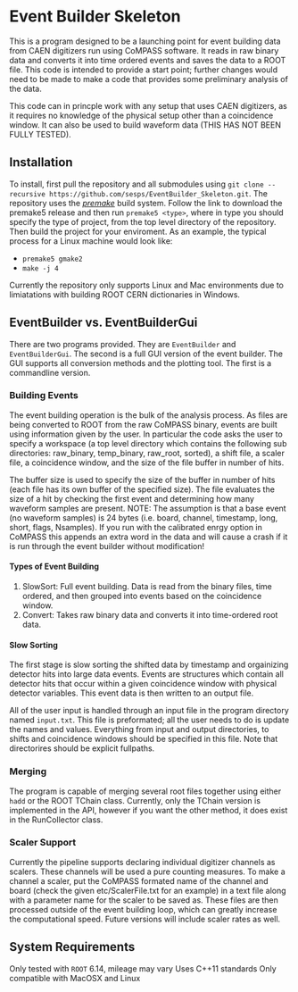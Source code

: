 # Event Builder Skeleton
This is a program designed to be a launching point for event building data from CAEN digitizers run using CoMPASS software. It reads in raw binary data and converts it into time ordered events and saves the data to a ROOT file. This code is intended to provide a start point; further changes would need to be made to make a code that provides some preliminary analysis of the data. 

This code can in princple work with any setup that uses CAEN digitizers, as it requires no knowledge of the physical setup other than a coincidence window. It can also be used to build waveform data (THIS HAS NOT BEEN FULLY TESTED).

## Installation
To install, first pull the repository and all submodules using `git clone --recursive https://github.com/sesps/EventBuilder_Skeleton.git`. The repository uses the [*premake*](https://premake.github.io/) build system. Follow the link to download the premake5 release and then run `premake5 <type>`, where in type you should specify the type of project, from the top level directory of the repository. Then build the project for your enviroment. As an example, the typical process for a Linux machine would look like:
- `premake5 gmake2`
- `make -j 4`

Currently the repository only supports Linux and Mac environments due to limiatations with building ROOT CERN dictionaries in Windows. 

## EventBuilder vs. EventBuilderGui
There are two programs provided. They are `EventBuilder` and `EventBuilderGui`. The second is a full GUI version of the event builder. The GUI supports all conversion methods and the plotting tool. The first is a commandline version.

### Building Events
The event building operation is the bulk of the analysis process. As files are being converted to ROOT from the raw CoMPASS binary, events are built using information given by the user. In particular the code asks the user to specify a workspace (a top level directory which contains the following sub directories: raw_binary, temp_binary, raw_root, sorted), a shift file, a scaler file, a coincidence window, and the size of the file buffer in number of hits.

The buffer size is used to specify the size of the buffer in number of hits (each file has its own buffer of the specified size). The file evaluates the size of a hit by checking the first event and determining how many waveform samples are present. NOTE: The assumption is that a base event (no waveform samples) is 24 bytes (i.e. board, channel, timestamp, long, short, flags, Nsamples). If you run with the calibrated enrgy option in CoMPASS this appends an extra word in the data and will cause a crash if it is run through the event builder without modification!

#### Types of Event Building
1. SlowSort: Full event building. Data is read from the binary files, time ordered, and then grouped into events based on the coincidence window.
2. Convert: Takes raw binary data and converts it into time-ordered root data.
 
#### Slow Sorting
The first stage is slow sorting the shifted data by timestamp and orgainizing detector hits into 
large data events. Events are structures which contain all detector hits that occur within a given coincidence window with physical detector variables. This event data is then written to an output file.

All of the user input is handled through an input file in the program directory named 
`input.txt`. This file is preformated; all the user needs to do is update the names and
values. Everything from input and output directories, to shifts and coincidence windows should
be specified in this file. Note that directorires should be explicit fullpaths.

### Merging
The program is capable of merging several root files together using either `hadd` or the ROOT TChain class. Currently, only the TChain version is implemented in the API, however if you want the other method, it does exist in the RunCollector class.

### Scaler Support
Currently the pipeline supports declaring individual digitizer channels as scalers. These channels will be used a pure counting measures. To make a channel a scaler, put the CoMPASS formated name of the channel and board (check the given etc/ScalerFile.txt for an example) in a text file along with a parameter name for the scaler to be saved as. These files are then processed outside of the event building loop, which can greatly increase the computational speed. Future versions will include scaler rates as well.

## System Requirements
Only tested with `ROOT` 6.14, mileage may vary
Uses C++11 standards
Only compatible with MacOSX and Linux